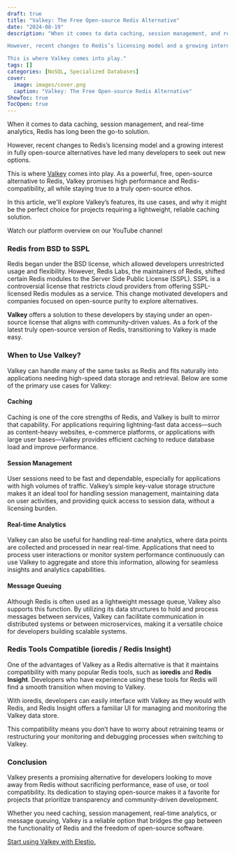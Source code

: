 ```yaml
---
draft: true
title: "Valkey: The Free Open-source Redis Alternative"
date: "2024-08-19"
description: "When it comes to data caching, session management, and real-time analytics, Redis has long been the go-to solution.

However, recent changes to Redis’s licensing model and a growing interest in fully open-source alternatives have led many developers to seek out new options.

This is where Valkey comes into play."
tags: []
categories: [NoSQL, Specialized Databases]
cover:
  image: images/cover.png
  caption: "Valkey: The Free Open-source Redis Alternative"
ShowToc: true
TocOpen: true
---
```



When it comes to data caching, session management, and real\-time analytics, Redis has long been the go\-to solution. 

However, recent changes to Redis’s licensing model and a growing interest in fully open\-source alternatives have led many developers to seek out new options. 

This is where [Valkey](https://elest.io/open-source/valkey?ref=blog.elest.io) comes into play. As a powerful, free, open\-source alternative to Redis, Valkey promises high performance and Redis\-compatibility, all while staying true to a truly open\-source ethos.

In this article, we'll explore Valkey’s features, its use cases, and why it might be the perfect choice for projects requiring a lightweight, reliable caching solution.



Watch our platform overview on our YouTube channel



### Redis from BSD to SSPL

Redis began under the BSD license, which allowed developers unrestricted usage and flexibility. However, Redis Labs, the maintainers of Redis, shifted certain Redis modules to the Server Side Public License (SSPL). SSPL is a controversial license that restricts cloud providers from offering SSPL\-licensed Redis modules as a service. This change motivated developers and companies focused on open\-source purity to explore alternatives. 

**Valkey** offers a solution to these developers by staying under an open\-source license that aligns with community\-driven values. As a fork of the latest truly open\-source version of Redis, transitioning to Valkey is made easy.

### When to Use Valkey?

Valkey can handle many of the same tasks as Redis and fits naturally into applications needing high\-speed data storage and retrieval. Below are some of the primary use cases for Valkey:

#### Caching

Caching is one of the core strengths of Redis, and Valkey is built to mirror that capability. For applications requiring lightning\-fast data access—such as content\-heavy websites, e\-commerce platforms, or applications with large user bases—Valkey provides efficient caching to reduce database load and improve performance.

#### Session Management

User sessions need to be fast and dependable, especially for applications with high volumes of traffic. Valkey’s simple key\-value storage structure makes it an ideal tool for handling session management, maintaining data on user activities, and providing quick access to session data, without a licensing burden.

#### Real\-time Analytics

Valkey can also be useful for handling real\-time analytics, where data points are collected and processed in near real\-time. Applications that need to process user interactions or monitor system performance continuously can use Valkey to aggregate and store this information, allowing for seamless insights and analytics capabilities.

#### Message Queuing

Although Redis is often used as a lightweight message queue, Valkey also supports this function. By utilizing its data structures to hold and process messages between services, Valkey can facilitate communication in distributed systems or between microservices, making it a versatile choice for developers building scalable systems.

### Redis Tools Compatible (ioredis / Redis Insight)

One of the advantages of Valkey as a Redis alternative is that it maintains compatibility with many popular Redis tools, such as **ioredis** and **Redis Insight**. Developers who have experience using these tools for Redis will find a smooth transition when moving to Valkey. 

With ioredis, developers can easily interface with Valkey as they would with Redis, and Redis Insight offers a familiar UI for managing and monitoring the Valkey data store. 

This compatibility means you don’t have to worry about retraining teams or restructuring your monitoring and debugging processes when switching to Valkey.

### Conclusion

Valkey presents a promising alternative for developers looking to move away from Redis without sacrificing performance, ease of use, or tool compatibility. Its dedication to staying open\-source makes it a favorite for projects that prioritize transparency and community\-driven development. 

Whether you need caching, session management, real\-time analytics, or message queuing, Valkey is a reliable option that bridges the gap between the functionality of Redis and the freedom of open\-source software.

[Start using Valkey with Elestio.](https://elest.io/open-source/valkey?ref=blog.elest.io)



